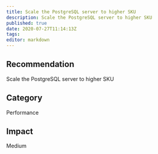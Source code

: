 ```yaml
---
title: Scale the PostgreSQL server to higher SKU
description: Scale the PostgreSQL server to higher SKU
published: true
date: 2020-07-27T11:14:13Z
tags:
editor: markdown
---
```


## Recommendation
Scale the PostgreSQL server to higher SKU

## Category
Performance

## Impact
Medium

